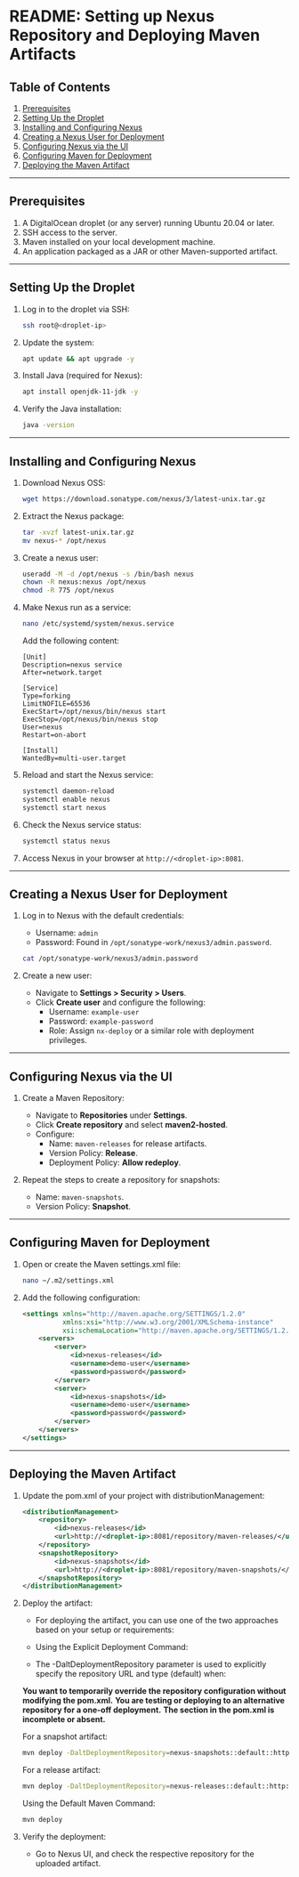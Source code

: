 # README: Setting up Nexus Repository and Deploying Maven Artifacts

## Table of Contents

1. [Prerequisites](#prerequisites)
2. [Setting Up the Droplet](#setting-up-the-droplet)
3. [Installing and Configuring Nexus](#installing-and-configuring-nexus)
4. [Creating a Nexus User for Deployment](#creating-a-nexus-user-for-deployment)
5. [Configuring Nexus via the UI](#configuring-nexus-via-the-ui)
6. [Configuring Maven for Deployment](#configuring-maven-for-deployment)
7. [Deploying the Maven Artifact](#deploying-the-maven-artifact)

---

## Prerequisites

1. A DigitalOcean droplet (or any server) running Ubuntu 20.04 or later.
2. SSH access to the server.
3. Maven installed on your local development machine.
4. An application packaged as a JAR or other Maven-supported artifact.

---

## Setting Up the Droplet

1. Log in to the droplet via SSH:
   ```bash
   ssh root@<droplet-ip>
   ```

2. Update the system:
   ```bash
   apt update && apt upgrade -y
   ```

3. Install Java (required for Nexus):
   ```bash
   apt install openjdk-11-jdk -y
   ```

4. Verify the Java installation:
   ```bash
   java -version
   ```

---

## Installing and Configuring Nexus

1. Download Nexus OSS:
   ```bash
   wget https://download.sonatype.com/nexus/3/latest-unix.tar.gz
   ```

2. Extract the Nexus package:
   ```bash
   tar -xvzf latest-unix.tar.gz
   mv nexus-* /opt/nexus
   ```

3. Create a nexus user:
   ```bash
   useradd -M -d /opt/nexus -s /bin/bash nexus
   chown -R nexus:nexus /opt/nexus
   chmod -R 775 /opt/nexus
   ```

4. Make Nexus run as a service:
   ```bash
   nano /etc/systemd/system/nexus.service
   ```

   Add the following content:
   ```
   [Unit]
   Description=nexus service
   After=network.target

   [Service]
   Type=forking
   LimitNOFILE=65536
   ExecStart=/opt/nexus/bin/nexus start
   ExecStop=/opt/nexus/bin/nexus stop
   User=nexus
   Restart=on-abort

   [Install]
   WantedBy=multi-user.target
   ```

5. Reload and start the Nexus service:
   ```bash
   systemctl daemon-reload
   systemctl enable nexus
   systemctl start nexus
   ```

6. Check the Nexus service status:
   ```bash
   systemctl status nexus
   ```

7. Access Nexus in your browser at `http://<droplet-ip>:8081`.

---

## Creating a Nexus User for Deployment

1. Log in to Nexus with the default credentials:
   - Username: `admin`
   - Password: Found in `/opt/sonatype-work/nexus3/admin.password`.

   ```bash
   cat /opt/sonatype-work/nexus3/admin.password
   ```

2. Create a new user:
   - Navigate to **Settings > Security > Users**.
   - Click **Create user** and configure the following:
     - Username: `example-user`
     - Password: `example-password`
     - Role: Assign `nx-deploy` or a similar role with deployment privileges.

---

## Configuring Nexus via the UI

1. Create a Maven Repository:
   - Navigate to **Repositories** under **Settings**.
   - Click **Create repository** and select **maven2-hosted**.
   - Configure:
     - Name: `maven-releases` for release artifacts.
     - Version Policy: **Release**.
     - Deployment Policy: **Allow redeploy**.

2. Repeat the steps to create a repository for snapshots:
   - Name: `maven-snapshots`.
   - Version Policy: **Snapshot**.

---

## Configuring Maven for Deployment

1. Open or create the Maven settings.xml file:
   ```bash
   nano ~/.m2/settings.xml
   ```

2. Add the following configuration:
   ```xml
   <settings xmlns="http://maven.apache.org/SETTINGS/1.2.0"
             xmlns:xsi="http://www.w3.org/2001/XMLSchema-instance"
             xsi:schemaLocation="http://maven.apache.org/SETTINGS/1.2.0 http://maven.apache.org/xsd/settings-1.2.0.xsd">
       <servers>
           <server>
               <id>nexus-releases</id>
               <username>demo-user</username>
               <password>password</password>
           </server>
           <server>
               <id>nexus-snapshots</id>
               <username>demo-user</username>
               <password>password</password>
           </server>
       </servers>
   </settings>
   ```

---

## Deploying the Maven Artifact

1. Update the pom.xml of your project with distributionManagement:
   ```xml
   <distributionManagement>
       <repository>
           <id>nexus-releases</id>
           <url>http://<droplet-ip>:8081/repository/maven-releases/</url>
       </repository>
       <snapshotRepository>
           <id>nexus-snapshots</id>
           <url>http://<droplet-ip>:8081/repository/maven-snapshots/</url>
       </snapshotRepository>
   </distributionManagement>
   ```

2. Deploy the artifact:

   - For deploying the artifact, you can use one of the two approaches based on your setup or requirements:

   - Using the Explicit Deployment Command:

   - The -DaltDeploymentRepository parameter is used to explicitly specify the repository URL and type (default) when:

    **You want to temporarily override the repository configuration without modifying the pom.xml.**
    **You are testing or deploying to an alternative repository for a one-off deployment.**
    **The <distributionManagement> section in the pom.xml is incomplete or absent.**

   For a snapshot artifact:
   ```bash
   mvn deploy -DaltDeploymentRepository=nexus-snapshots::default::http://<droplet-ip>:8081/repository/maven-snapshots/
   ```

   For a release artifact:
   ```bash
   mvn deploy -DaltDeploymentRepository=nexus-releases::default::http://<droplet-ip>:8081/repository/maven-releases/
   ```

   Using the Default Maven Command:
   ```bash
   mvn deploy
   ```

3. Verify the deployment:
   - Go to Nexus UI, and check the respective repository for the uploaded artifact.